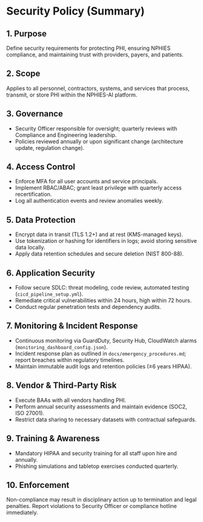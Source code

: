 # Security Policy (Summary)

## 1. Purpose
Define security requirements for protecting PHI, ensuring NPHIES compliance, and maintaining trust with providers, payers, and patients.

## 2. Scope
Applies to all personnel, contractors, systems, and services that process, transmit, or store PHI within the NPHIES-AI platform.

## 3. Governance
* Security Officer responsible for oversight; quarterly reviews with Compliance and Engineering leadership.
* Policies reviewed annually or upon significant change (architecture update, regulation change).

## 4. Access Control
* Enforce MFA for all user accounts and service principals.
* Implement RBAC/ABAC; grant least privilege with quarterly access recertification.
* Log all authentication events and review anomalies weekly.

## 5. Data Protection
* Encrypt data in transit (TLS 1.2+) and at rest (KMS-managed keys).
* Use tokenization or hashing for identifiers in logs; avoid storing sensitive data locally.
* Apply data retention schedules and secure deletion (NIST 800-88).

## 6. Application Security
* Follow secure SDLC: threat modeling, code review, automated testing (`cicd_pipeline_setup.yml`).
* Remediate critical vulnerabilities within 24 hours, high within 72 hours.
* Conduct regular penetration tests and dependency audits.

## 7. Monitoring & Incident Response
* Continuous monitoring via GuardDuty, Security Hub, CloudWatch alarms (`monitoring_dashboard_config.json`).
* Incident response plan as outlined in `docs/emergency_procedures.md`; report breaches within regulatory timelines.
* Maintain immutable audit logs and retention policies (≥6 years HIPAA).

## 8. Vendor & Third-Party Risk
* Execute BAAs with all vendors handling PHI.
* Perform annual security assessments and maintain evidence (SOC2, ISO 27001).
* Restrict data sharing to necessary datasets with contractual safeguards.

## 9. Training & Awareness
* Mandatory HIPAA and security training for all staff upon hire and annually.
* Phishing simulations and tabletop exercises conducted quarterly.

## 10. Enforcement
Non-compliance may result in disciplinary action up to termination and legal penalties. Report violations to Security Officer or compliance hotline immediately.

